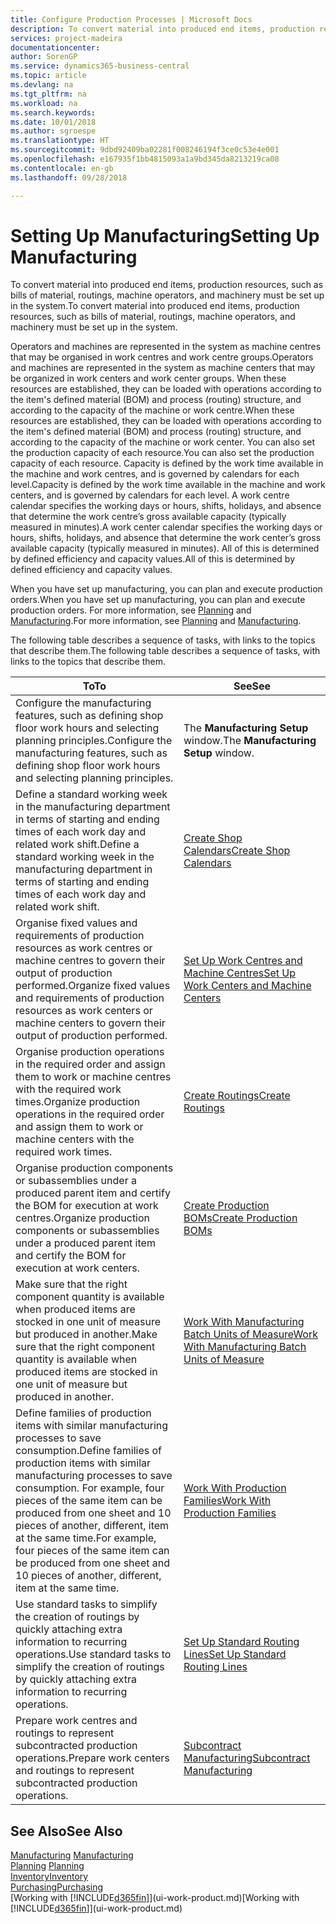 ```yaml
---
title: Configure Production Processes | Microsoft Docs
description: To convert material into produced end items, production resources, such as bills of material, routings, machine operators, and machinery must be set up in the system.
services: project-madeira
documentationcenter: 
author: SorenGP
ms.service: dynamics365-business-central
ms.topic: article
ms.devlang: na
ms.tgt_pltfrm: na
ms.workload: na
ms.search.keywords: 
ms.date: 10/01/2018
ms.author: sgroespe
ms.translationtype: HT
ms.sourcegitcommit: 9dbd92409ba02281f008246194f3ce0c53e4e001
ms.openlocfilehash: e167935f1bb4815093a1a9bd345da8213219ca08
ms.contentlocale: en-gb
ms.lasthandoff: 09/28/2018

---
```

# <a name="setting-up-manufacturing"></a><span data-ttu-id="5e7f7-103">Setting Up Manufacturing</span><span class="sxs-lookup"><span data-stu-id="5e7f7-103">Setting Up Manufacturing</span></span>
<span data-ttu-id="5e7f7-104">To convert material into produced end items, production resources, such as bills of material, routings, machine operators, and machinery must be set up in the system.</span><span class="sxs-lookup"><span data-stu-id="5e7f7-104">To convert material into produced end items, production resources, such as bills of material, routings, machine operators, and machinery must be set up in the system.</span></span>

<span data-ttu-id="5e7f7-105">Operators and machines are represented in the system as machine centres that may be organised in work centres and work centre groups.</span><span class="sxs-lookup"><span data-stu-id="5e7f7-105">Operators and machines are represented in the system as machine centers that may be organized in work centers and work center groups.</span></span> <span data-ttu-id="5e7f7-106">When these resources are established, they can be loaded with operations according to the item's defined material (BOM) and process (routing) structure, and according to the capacity of the machine or work centre.</span><span class="sxs-lookup"><span data-stu-id="5e7f7-106">When these resources are established, they can be loaded with operations according to the item's defined material (BOM) and process (routing) structure, and according to the capacity of the machine or work center.</span></span> <span data-ttu-id="5e7f7-107">You can also set the production capacity of each resource.</span><span class="sxs-lookup"><span data-stu-id="5e7f7-107">You can also set the production capacity of each resource.</span></span> <span data-ttu-id="5e7f7-108">Capacity is defined by the work time available in the machine and work centres, and is governed by calendars for each level.</span><span class="sxs-lookup"><span data-stu-id="5e7f7-108">Capacity is defined by the work time available in the machine and work centers, and is governed by calendars for each level.</span></span> <span data-ttu-id="5e7f7-109">A work centre calendar specifies the working days or hours, shifts, holidays, and absence that determine the work centre’s gross available capacity (typically measured in minutes).</span><span class="sxs-lookup"><span data-stu-id="5e7f7-109">A work center calendar specifies the working days or hours, shifts, holidays, and absence that determine the work center’s gross available capacity (typically measured in minutes).</span></span> <span data-ttu-id="5e7f7-110">All of this is determined by defined efficiency and capacity values.</span><span class="sxs-lookup"><span data-stu-id="5e7f7-110">All of this is determined by defined efficiency and capacity values.</span></span>  

<span data-ttu-id="5e7f7-111">When you have set up manufacturing, you can plan and execute production orders.</span><span class="sxs-lookup"><span data-stu-id="5e7f7-111">When you have set up manufacturing, you can plan and execute production orders.</span></span> <span data-ttu-id="5e7f7-112">For more information, see [Planning](production-planning.md) and [Manufacturing](production-manage-manufacturing.md).</span><span class="sxs-lookup"><span data-stu-id="5e7f7-112">For more information, see [Planning](production-planning.md) and [Manufacturing](production-manage-manufacturing.md).</span></span>  

 <span data-ttu-id="5e7f7-113">The following table describes a sequence of tasks, with links to the topics that describe them.</span><span class="sxs-lookup"><span data-stu-id="5e7f7-113">The following table describes a sequence of tasks, with links to the topics that describe them.</span></span>   

|<span data-ttu-id="5e7f7-114">**To**</span><span class="sxs-lookup"><span data-stu-id="5e7f7-114">**To**</span></span>|<span data-ttu-id="5e7f7-115">**See**</span><span class="sxs-lookup"><span data-stu-id="5e7f7-115">**See**</span></span>|  
|------------|-------------|  
|<span data-ttu-id="5e7f7-116">Configure the manufacturing features, such as defining shop floor work hours and selecting planning principles.</span><span class="sxs-lookup"><span data-stu-id="5e7f7-116">Configure the manufacturing features, such as defining shop floor work hours and selecting planning principles.</span></span>|<span data-ttu-id="5e7f7-117">The **Manufacturing Setup** window.</span><span class="sxs-lookup"><span data-stu-id="5e7f7-117">The **Manufacturing Setup** window.</span></span>|  
|<span data-ttu-id="5e7f7-118">Define a standard working week in the manufacturing department in terms of starting and ending times of each work day and related work shift.</span><span class="sxs-lookup"><span data-stu-id="5e7f7-118">Define a standard working week in the manufacturing department in terms of starting and ending times of each work day and related work shift.</span></span>|[<span data-ttu-id="5e7f7-119">Create Shop Calendars</span><span class="sxs-lookup"><span data-stu-id="5e7f7-119">Create Shop Calendars</span></span>](production-how-to-create-work-center-calendars.md)|  
|<span data-ttu-id="5e7f7-120">Organise fixed values and requirements of production resources as work centres or machine centres to govern their output of production performed.</span><span class="sxs-lookup"><span data-stu-id="5e7f7-120">Organize fixed values and requirements of production resources as work centers or machine centers to govern their output of production performed.</span></span>|[<span data-ttu-id="5e7f7-121">Set Up Work Centres and Machine Centres</span><span class="sxs-lookup"><span data-stu-id="5e7f7-121">Set Up Work Centers and Machine Centers</span></span>](production-how-to-set-up-work-and-machine-centers.md)|
|<span data-ttu-id="5e7f7-122">Organise production operations in the required order and assign them to work or machine centres with the required work times.</span><span class="sxs-lookup"><span data-stu-id="5e7f7-122">Organize production operations in the required order and assign them to work or machine centers with the required work times.</span></span>|[<span data-ttu-id="5e7f7-123">Create Routings</span><span class="sxs-lookup"><span data-stu-id="5e7f7-123">Create Routings</span></span>](production-how-to-create-routings.md)|
|<span data-ttu-id="5e7f7-124">Organise production components or subassemblies under a produced parent item and certify the BOM for execution at work centres.</span><span class="sxs-lookup"><span data-stu-id="5e7f7-124">Organize production components or subassemblies under a produced parent item and certify the BOM for execution at work centers.</span></span>|[<span data-ttu-id="5e7f7-125">Create Production BOMs</span><span class="sxs-lookup"><span data-stu-id="5e7f7-125">Create Production BOMs</span></span>](production-how-to-create-production-boms.md)|
|<span data-ttu-id="5e7f7-126">Make sure that the right component quantity is available when produced items are stocked in one unit of measure but produced in another.</span><span class="sxs-lookup"><span data-stu-id="5e7f7-126">Make sure that the right component quantity is available when produced items are stocked in one unit of measure but produced in another.</span></span>|[<span data-ttu-id="5e7f7-127">Work With Manufacturing Batch Units of Measure</span><span class="sxs-lookup"><span data-stu-id="5e7f7-127">Work With Manufacturing Batch Units of Measure</span></span>](production-how-to-use-the-manufacturing-batch-unit-of-measure.md)|  
|<span data-ttu-id="5e7f7-128">Define families of production items with similar manufacturing processes to save consumption.</span><span class="sxs-lookup"><span data-stu-id="5e7f7-128">Define families of production items with similar manufacturing processes to save consumption.</span></span> <span data-ttu-id="5e7f7-129">For example, four pieces of the same item can be produced from one sheet and 10 pieces of another, different, item at the same time.</span><span class="sxs-lookup"><span data-stu-id="5e7f7-129">For example, four pieces of the same item can be produced from one sheet and 10 pieces of another, different, item at the same time.</span></span>|[<span data-ttu-id="5e7f7-130">Work With Production Families</span><span class="sxs-lookup"><span data-stu-id="5e7f7-130">Work With Production Families</span></span>](production-how-work-family.md)|
|<span data-ttu-id="5e7f7-131">Use standard tasks to simplify the creation of routings by quickly attaching extra information to recurring operations.</span><span class="sxs-lookup"><span data-stu-id="5e7f7-131">Use standard tasks to simplify the creation of routings by quickly attaching extra information to recurring operations.</span></span>|[<span data-ttu-id="5e7f7-132">Set Up Standard Routing Lines</span><span class="sxs-lookup"><span data-stu-id="5e7f7-132">Set Up Standard Routing Lines</span></span>](production-how-set-up-standard-routing-lines.md)|  
|<span data-ttu-id="5e7f7-133">Prepare work centres and routings to represent subcontracted production operations.</span><span class="sxs-lookup"><span data-stu-id="5e7f7-133">Prepare work centers and routings to represent subcontracted production operations.</span></span>|[<span data-ttu-id="5e7f7-134">Subcontract Manufacturing</span><span class="sxs-lookup"><span data-stu-id="5e7f7-134">Subcontract Manufacturing</span></span>](production-how-to-subcontract-manufacturing.md)|  

## <a name="see-also"></a><span data-ttu-id="5e7f7-135">See Also</span><span class="sxs-lookup"><span data-stu-id="5e7f7-135">See Also</span></span>
<span data-ttu-id="5e7f7-136">[Manufacturing](production-manage-manufacturing.md)  </span><span class="sxs-lookup"><span data-stu-id="5e7f7-136">[Manufacturing](production-manage-manufacturing.md)  </span></span>  
<span data-ttu-id="5e7f7-137">[Planning](production-planning.md) </span><span class="sxs-lookup"><span data-stu-id="5e7f7-137">[Planning](production-planning.md) </span></span>  
[<span data-ttu-id="5e7f7-138">Inventory</span><span class="sxs-lookup"><span data-stu-id="5e7f7-138">Inventory</span></span>](inventory-manage-inventory.md)  
[<span data-ttu-id="5e7f7-139">Purchasing</span><span class="sxs-lookup"><span data-stu-id="5e7f7-139">Purchasing</span></span>](purchasing-manage-purchasing.md)  
<span data-ttu-id="5e7f7-140">[Working with [!INCLUDE[d365fin](includes/d365fin_md.md)]](ui-work-product.md)</span><span class="sxs-lookup"><span data-stu-id="5e7f7-140">[Working with [!INCLUDE[d365fin](includes/d365fin_md.md)]](ui-work-product.md)</span></span>

